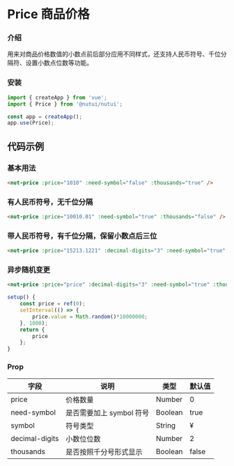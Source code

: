 # Price 商品价格

### 介绍

用来对商品价格数值的小数点前后部分应用不同样式，还支持人民币符号、千位分隔符、设置小数点位数等功能。

### 安装

``` javascript
import { createApp } from 'vue';
import { Price } from '@nutui/nutui';

const app = createApp();
app.use(Price);

```

## 代码示例

### 基本用法

``` html
<nut-price :price="1010" :need-symbol="false" :thousands="true" />
```

### 有人民币符号，无千位分隔

``` html
<nut-price :price="10010.01" :need-symbol="true" :thousands="false" />
```

### 带人民币符号，有千位分隔，保留小数点后三位

``` html
<nut-price :price="15213.1221" :decimal-digits="3" :need-symbol="true" :thousands="true" />
```
### 异步随机变更

``` html
<nut-price :price="price" :decimal-digits="3" :need-symbol="true" :thousands="true" />
```
``` javascript
setup() {
    const price = ref(0);
    setInterval(() => {
        price.value = Math.random()*10000000;
    }, 1000);
    return {
        price
    };
}
```

### Prop

| 字段           | 说明                     | 类型    | 默认值 |
|----------------|--------------------------|---------|--------|
| price          | 价格数量                 | Number  | 0      |
| need-symbol    | 是否需要加上 symbol 符号 | Boolean | true   |
| symbol         | 符号类型                 | String  | &yen;  |
| decimal-digits | 小数位位数               | Number  | 2      |
| thousands      | 是否按照千分号形式显示   | Boolean | false  |
